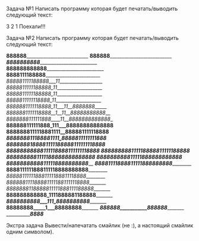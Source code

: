 Задача №1
Написать программу которая будет печатать/выводить следующий текст:

3
2
1
Поехали!!!

Задача №2
Написать программу которая будет печатать/выводить следующий текст:

____888888______________________________
____888888______________________________
___8888888888___________________________
__888888888888__________________________
__8888111188888_________________________
_888881111188888___11___________________
_8888811111188888_11____________________
_8888811111188888_11____________________
_8888811111118888_11____________________
_8888881111118888_11___11__8888888______
_8888881111118888__1__11__88888888888___
_8888888111111888____11__8888888888888__
__888888111111888_111___88888888888888__
__8888888111118881111__888881111118888__
___888888811188881111_8888811111111888__
____8888888188881111188888111111118888__
_____88888888888111118888111111118888___
______888888888111118888811111188888____
______8888888881111188888888888888______
_____888888888811111888888888888________
____88888888888111118888888888__________
___88881111888811111888888888___________
__8888111111888111118888888888__________
_888881111118881111188811118888_________
_8888881111888811111881111118888________
_8888888118888811111888111188888________
__888888888888_1111888881188888_________
___8888888888___111_8888888888__________
____88888888_____1___88888888___________
_____888888___________888888____________
_______________________8888_____________

Экстра задача
Вывести/напечатать смайлик (не :), а настоящий смайлик одним символом).